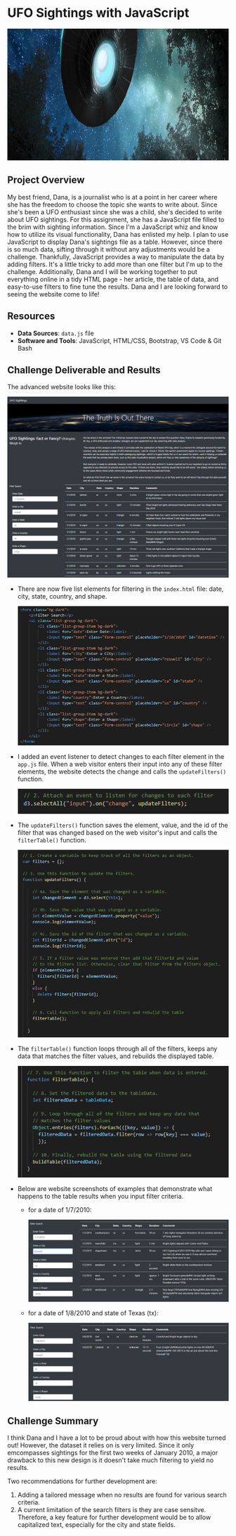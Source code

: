 # UFO Sightings with JavaScript
<img src="static/images/readme_header.png" width="1100" height="300">

## Project Overview
My best friend, Dana, is a journalist who is at a point in her career where she has the freedom to choose the topic she wants to write about. Since she's been a UFO enthusiast since she was a child, she's decided to write about UFO sightings. For this assignment, she has a JavaScript file filled to the brim with sighting information. Since I'm a JavaScript whiz and know how to utilize its visual functionality, Dana has enlisted my help.  I plan to use JavaScript to display Dana's sightings file as a table. However, since there is so much data, sifting through it without any adjustments would be a challenge. Thankfully, JavaScript provides a way to manipulate the data by adding filters. It's a little tricky to add more than one filter but I'm up to the challenge. Additionally, Dana and I will be working together to put everything online in a tidy HTML page - her article, the table of data, and easy-to-use filters to fine tune the results. Dana and I are looking forward to seeing the website come to life!

## Resources
- **Data Sources**: `data.js` file
- **Software and Tools**: JavaScript, HTML/CSS, Bootstrap, VS Code & Git Bash

## Challenge Deliverable and Results
The advanced website looks like this:

<img src="static/images/Delv 1_UFO Sightings website.PNG">

- There are now five list elements for filtering in the `index.html` file: date, city, state, country, and shape.

	<img src="static/images/Delv 1_list elements.PNG">

- I added an event listener to detect changes to each filter element in the `app.js` file. When a web visitor enters their input into any of these filter elements, the website detects the change and calls the `updateFilters()` function.

	<img src="static/images/Delv 1_event listener.PNG">

- The `updateFilters()` function saves the element, value, and the id of the filter that was changed based on the web visitor's input and calls the `filterTable()` function. 

	<img src="static/images/Delv 1_updateFilters().PNG">

- The `filterTable()` function loops through all of the filters, keeps any data that matches the filter values, and rebuilds the displayed table. 

	<img src="static/images/Delv 1_filterTable().PNG">

- Below are website screenshots of examples that demonstrate what happens to the table results when you input filter criteria. 
  - for a date of 1/7/2010: 
  
  	<img src="static/images/Delv 1_web filter_date.PNG">
  
  - for a date of 1/8/2010 and state of Texas (tx):
  
  	<img src="static/images/Delv 1_web filter_date and state.PNG"> 

## Challenge Summary
I think Dana and I have a lot to be proud about with how this website turned out! However, the dataset it relies on is very limited. Since it only emcompasses sightings for the first two weeks of January 2010, a major drawback to this new design is it doesn't take much filtering to yield no results.

Two recommendations for further development are:

1. Adding a tailored message when no results are found for various search criteria.
2. A current limitation of the search filters is they are case sensitve. Therefore, a key feature for further development would be to allow capitalized text, especially for the city and state fields.

